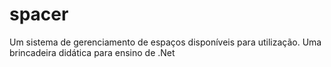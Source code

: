 spacer
======

Um sistema de gerenciamento de espaços disponíveis para utilização. Uma brincadeira didática para ensino de .Net
